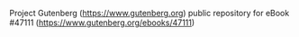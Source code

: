 Project Gutenberg (https://www.gutenberg.org) public repository for eBook #47111 (https://www.gutenberg.org/ebooks/47111)
